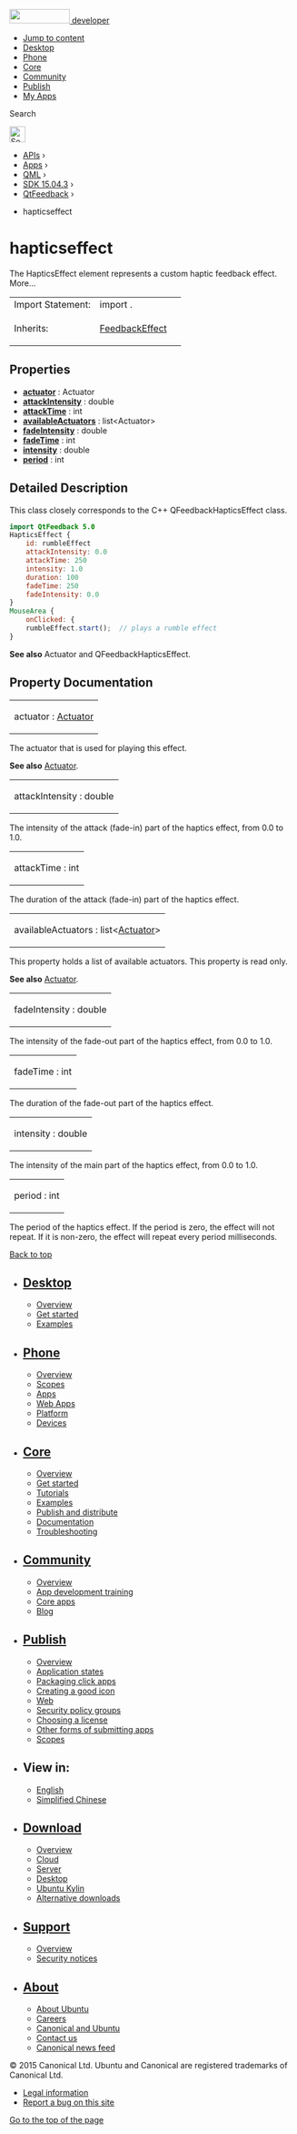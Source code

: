 <a href="https://developer.ubuntu.com/" class="logo-ubuntu"><img src="https://developer.ubuntu.com/assets/sites/ubuntu/latest/u/img/logos/logo-ubuntu-orange.svg" width="106" height="25" /> <span>developer</span></a>

-   [Jump to content](https://developer.ubuntu.com/api/apps/qml/sdk-15.04.3/QtFeedback.hapticseffect/index.html#main-content)
-   [Desktop](https://developer.ubuntu.com/en/desktop/)
-   [Phone](https://developer.ubuntu.com/en/phone/)
-   [Core](https://developer.ubuntu.com/core)
-   [Community](https://developer.ubuntu.com/en/community/)
-   [Publish](https://developer.ubuntu.com/en/publish/)
-   [My Apps](https://myapps.developer.ubuntu.com/)

Search

<img src="https://developer.ubuntu.com/assets/sites/ubuntu/latest/u/img/search-white.svg" alt="Search" height="28" />

-   [APIs](https://developer.ubuntu.com/api/index.html) ›
-   [Apps](https://developer.ubuntu.com/api/apps/index.html) ›
-   [QML](https://developer.ubuntu.com/api/apps/qml/index.html) ›
-   [SDK 15.04.3](https://developer.ubuntu.com/api/apps/qml/sdk-15.04.3/index.html) ›
-   [QtFeedback](https://developer.ubuntu.com/api/apps/qml/sdk-15.04.3/QtFeedback/index.html) ›

<!-- -->

-   hapticseffect

hapticseffect
=============

<span class="subtitle"></span>
The HapticsEffect element represents a custom haptic feedback effect. More...

<table>
<colgroup>
<col width="50%" />
<col width="50%" />
</colgroup>
<tbody>
<tr class="odd">
<td>Import Statement:</td>
<td>import .</td>
</tr>
<tr class="even">
<td>Inherits:</td>
<td><p><a href="https://developer.ubuntu.com/api/apps/qml/sdk-15.04.3/QtFeedback.FeedbackEffect/index.html">FeedbackEffect</a></p></td>
</tr>
</tbody>
</table>

<span id="properties"></span>
Properties
----------

-   ****[actuator](https://developer.ubuntu.com/api/apps/qml/sdk-15.04.3/QtFeedback.hapticseffect/index.html#actuator-prop)**** : Actuator
-   ****[attackIntensity](https://developer.ubuntu.com/api/apps/qml/sdk-15.04.3/QtFeedback.hapticseffect/index.html#attackIntensity-prop)**** : double
-   ****[attackTime](https://developer.ubuntu.com/api/apps/qml/sdk-15.04.3/QtFeedback.hapticseffect/index.html#attackTime-prop)**** : int
-   ****[availableActuators](https://developer.ubuntu.com/api/apps/qml/sdk-15.04.3/QtFeedback.hapticseffect/index.html#availableActuators-prop)**** : list&lt;Actuator&gt;
-   ****[fadeIntensity](https://developer.ubuntu.com/api/apps/qml/sdk-15.04.3/QtFeedback.hapticseffect/index.html#fadeIntensity-prop)**** : double
-   ****[fadeTime](https://developer.ubuntu.com/api/apps/qml/sdk-15.04.3/QtFeedback.hapticseffect/index.html#fadeTime-prop)**** : int
-   ****[intensity](https://developer.ubuntu.com/api/apps/qml/sdk-15.04.3/QtFeedback.hapticseffect/index.html#intensity-prop)**** : double
-   ****[period](https://developer.ubuntu.com/api/apps/qml/sdk-15.04.3/QtFeedback.hapticseffect/index.html#period-prop)**** : int

<span id="details"></span>
Detailed Description
--------------------

This class closely corresponds to the C++ QFeedbackHapticsEffect class.

``` qml
import QtFeedback 5.0
HapticsEffect {
    id: rumbleEffect
    attackIntensity: 0.0
    attackTime: 250
    intensity: 1.0
    duration: 100
    fadeTime: 250
    fadeIntensity: 0.0
}
MouseArea {
    onClicked: {
    rumbleEffect.start();  // plays a rumble effect
}
```

**See also** Actuator and QFeedbackHapticsEffect.

Property Documentation
----------------------

<table>
<colgroup>
<col width="100%" />
</colgroup>
<tbody>
<tr class="odd">
<td><p><span id="actuator-prop"></span><span class="name">actuator</span> : <span class="type"><a href="https://developer.ubuntu.com/api/apps/qml/sdk-15.04.3/QtFeedback.actuator/index.html">Actuator</a></span></p></td>
</tr>
</tbody>
</table>

The actuator that is used for playing this effect.

**See also** [Actuator](https://developer.ubuntu.com/api/apps/qml/sdk-15.04.3/QtFeedback.actuator/index.html).

<table>
<colgroup>
<col width="100%" />
</colgroup>
<tbody>
<tr class="odd">
<td><p><span id="attackIntensity-prop"></span><span class="name">attackIntensity</span> : <span class="type">double</span></p></td>
</tr>
</tbody>
</table>

The intensity of the attack (fade-in) part of the haptics effect, from 0.0 to 1.0.

<table>
<colgroup>
<col width="100%" />
</colgroup>
<tbody>
<tr class="odd">
<td><p><span id="attackTime-prop"></span><span class="name">attackTime</span> : <span class="type">int</span></p></td>
</tr>
</tbody>
</table>

The duration of the attack (fade-in) part of the haptics effect.

<table>
<colgroup>
<col width="100%" />
</colgroup>
<tbody>
<tr class="odd">
<td><p><span id="availableActuators-prop"></span><span class="name">availableActuators</span> : <span class="type">list</span>&lt;<span class="type"><a href="https://developer.ubuntu.com/api/apps/qml/sdk-15.04.3/QtFeedback.actuator/index.html">Actuator</a></span>&gt;</p></td>
</tr>
</tbody>
</table>

This property holds a list of available actuators. This property is read only.

**See also** [Actuator](https://developer.ubuntu.com/api/apps/qml/sdk-15.04.3/QtFeedback.actuator/index.html).

<table>
<colgroup>
<col width="100%" />
</colgroup>
<tbody>
<tr class="odd">
<td><p><span id="fadeIntensity-prop"></span><span class="name">fadeIntensity</span> : <span class="type">double</span></p></td>
</tr>
</tbody>
</table>

The intensity of the fade-out part of the haptics effect, from 0.0 to 1.0.

<table>
<colgroup>
<col width="100%" />
</colgroup>
<tbody>
<tr class="odd">
<td><p><span id="fadeTime-prop"></span><span class="name">fadeTime</span> : <span class="type">int</span></p></td>
</tr>
</tbody>
</table>

The duration of the fade-out part of the haptics effect.

<table>
<colgroup>
<col width="100%" />
</colgroup>
<tbody>
<tr class="odd">
<td><p><span id="intensity-prop"></span><span class="name">intensity</span> : <span class="type">double</span></p></td>
</tr>
</tbody>
</table>

The intensity of the main part of the haptics effect, from 0.0 to 1.0.

<table>
<colgroup>
<col width="100%" />
</colgroup>
<tbody>
<tr class="odd">
<td><p><span id="period-prop"></span><span class="name">period</span> : <span class="type">int</span></p></td>
</tr>
</tbody>
</table>

The period of the haptics effect. If the period is zero, the effect will not repeat. If it is non-zero, the effect will repeat every period milliseconds.

[Back to top](https://developer.ubuntu.com/api/apps/qml/sdk-15.04.3/QtFeedback.hapticseffect/index.html#)

-   [Desktop](https://developer.ubuntu.com/en/desktop/)
    ---------------------------------------------------

    -   [Overview](https://developer.ubuntu.com/en/desktop/)
    -   [Get started](http://snapcraft.io/?utm_source=developer.ubuntu.com&utm_medium=devportal&utm_term=snaps%20snapcraft%20desktop&utm_content=menu&utm_campaign=duc_snappers)
    -   [Examples](https://github.com/ubuntu/snappy-playpen)

-   [Phone](https://developer.ubuntu.com/en/phone/)
    -----------------------------------------------

    -   [Overview](https://developer.ubuntu.com/en/phone/)
    -   [Scopes](https://developer.ubuntu.com/en/phone/scopes/)
    -   [Apps](https://developer.ubuntu.com/en/phone/apps/)
    -   [Web Apps](https://developer.ubuntu.com/en/phone/web/)
    -   [Platform](https://developer.ubuntu.com/en/phone/platform/)
    -   [Devices](https://developer.ubuntu.com/en/phone/devices/)

-   [Core](https://developer.ubuntu.com/core)
    -----------------------------------------

    -   [Overview](https://developer.ubuntu.com/core)
    -   [Get started](https://developer.ubuntu.com/core/get-started)
    -   [Tutorials](https://developer.ubuntu.com/core/tutorials)
    -   [Examples](https://developer.ubuntu.com/core/examples)
    -   [Publish and distribute](https://developer.ubuntu.com/core/publish-and-distribute)
    -   [Documentation](https://developer.ubuntu.com/core/documentation)
    -   [Troubleshooting](https://developer.ubuntu.com/core/troubleshooting)

-   [Community](https://developer.ubuntu.com/en/community/)
    -------------------------------------------------------

    -   [Overview](https://developer.ubuntu.com/en/community/)
    -   [App development training](https://developer.ubuntu.com/en/community/training/)
    -   [Core apps](https://developer.ubuntu.com/en/community/core-apps/)
    -   [Blog](https://developer.ubuntu.com/en/community/blog/)

-   [Publish](https://developer.ubuntu.com/en/publish/)
    ---------------------------------------------------

    -   [Overview](https://developer.ubuntu.com/en/publish/)
    -   [Application states](https://developer.ubuntu.com/en/publish/application-states/)
    -   [Packaging click apps](https://developer.ubuntu.com/en/publish/packaging-click-apps/)
    -   [Creating a good icon](https://developer.ubuntu.com/en/publish/creating-a-good-icon/)
    -   [Web](https://developer.ubuntu.com/en/publish/web/)
    -   [Security policy groups](https://developer.ubuntu.com/en/publish/security-policy-groups/)
    -   [Choosing a license](https://developer.ubuntu.com/en/publish/choosing-a-license/)
    -   [Other forms of submitting apps](https://developer.ubuntu.com/en/publish/other-forms-of-submitting-apps/)
    -   [Scopes](https://developer.ubuntu.com/en/publish/scopes/)

-   View in:
    --------

    -   [English](https://developer.ubuntu.com/api/apps/qml/sdk-15.04.3/QtFeedback.hapticseffect/index.html "Change to language: English")
    -   [Simplified Chinese](https://developer.ubuntu.com/api/apps/qml/sdk-15.04.3/QtFeedback.hapticseffect/index.html "Change to language: Simplified Chinese")

-   [Download](http://ubuntu.com/download/)
    ---------------------------------------

    -   [Overview](http://ubuntu.com/download)
    -   [Cloud](http://ubuntu.com/download/cloud)
    -   [Server](http://ubuntu.com/download/server)
    -   [Desktop](http://ubuntu.com/download/desktop)
    -   [Ubuntu Kylin](http://ubuntu.com/download/ubuntu-kylin)
    -   [Alternative downloads](http://ubuntu.com/download/alternative-downloads)

-   [Support](http://ubuntu.com/support/)
    -------------------------------------

    -   [Overview](http://ubuntu.com/support)
    -   [Security notices](http://www.ubuntu.com/usn/)

-   [About](http://ubuntu.com/about/)
    ---------------------------------

    -   [About Ubuntu](http://ubuntu.com/about/about-ubuntu)
    -   [Careers](http://www.canonical.com/careers)
    -   [Canonical and Ubuntu](http://ubuntu.com/about/canonical-and-ubuntu)
    -   [Contact us](http://ubuntu.com/about/contact-us)
    -   [Canonical news feed](http://insights.ubuntu.com/feed/)

© 2015 Canonical Ltd. Ubuntu and Canonical are registered trademarks of Canonical Ltd.

-   [Legal information](http://www.ubuntu.com/legal)
-   [Report a bug on this site](https://bugs.launchpad.net/developer-ubuntu-com/)

<span class="accessibility-aid">[Go to the top of the page](https://developer.ubuntu.com/api/apps/qml/sdk-15.04.3/QtFeedback.hapticseffect/index.html#)</span>
